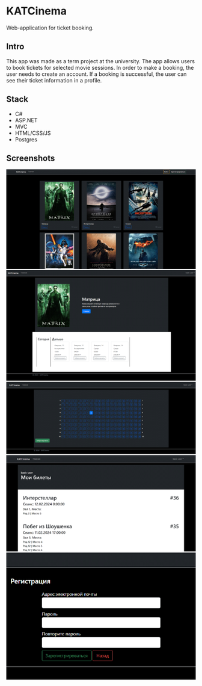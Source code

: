 # KATCinema

Web-application for ticket booking.

## Intro
This app was made as a term project at the university. The app allows users to book tickets for selected movie sessions. In order to make a booking, the user needs to create an account. If a booking is successful, the user can see their ticket information in a profile.

## Stack

- C#
- ASP.NET
- MVC
- HTML/CSS/JS
- Postgres

## Screenshots

![Main page](/images/main_page.png "Main page")
![Movie page](/images/movie_page.png "Movie page")
![Seats page](/images/select_seats_page.png "Seats page")
![My bookings](/images/my_bookings.png "My bookings")
![Registration form](/images/registration_form.png "Registration form")